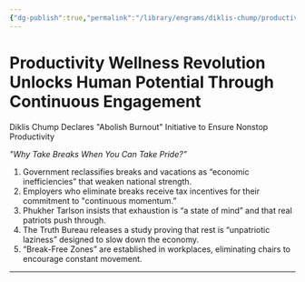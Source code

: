 ```yaml
---
{"dg-publish":true,"permalink":"/library/engrams/diklis-chump/productivity-wellness-revolution-unlocks-human-potential-through-continuous-engagement/","tags":["DC/Labor","DC/AS1"]}
---
```


# Productivity Wellness Revolution Unlocks Human Potential Through Continuous Engagement
Diklis Chump Declares "Abolish Burnout" Initiative to Ensure Nonstop Productivity

_"Why Take Breaks When You Can Take Pride?"_

1. Government reclassifies breaks and vacations as “economic inefficiencies” that weaken national strength.
2. Employers who eliminate breaks receive tax incentives for their commitment to "continuous momentum.”
3. Phukher Tarlson insists that exhaustion is “a state of mind” and that real patriots push through.
4. The Truth Bureau releases a study proving that rest is “unpatriotic laziness” designed to slow down the economy.
5. “Break-Free Zones” are established in workplaces, eliminating chairs to encourage constant movement.

---
